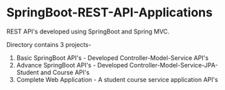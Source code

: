 # SpringBoot-REST-API-Applications

REST API's developed using SpringBoot and Spring MVC.

Directory contains 3 projects-
1. Basic SpringBoot API's - Developed Controller-Model-Service API's
2. Advance SpringBoot API's - Developed Controller-Model-Service-JPA-Student and Course API's
3. Complete Web Application - A student course service application API's 
